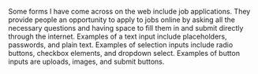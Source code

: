 Some forms I have come across on the web include job applications. They provide people an opportunity to apply to jobs online by asking all the necessary questions and having space to fill them in and submit directly through the internet.
Examples of a text input include placeholders, passwords, and plain text. Examples of selection inputs include radio buttons, checkbox elements, and dropdown select. Examples of button inputs are uploads, images, and submit buttons.
